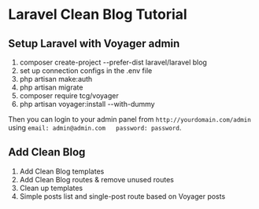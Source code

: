 # Laravel Clean Blog Tutorial
## Setup Laravel with Voyager admin
1. composer create-project --prefer-dist laravel/laravel blog
2. set up connection configs in the .env file
3. php artisan make:auth
4. php artisan migrate
5. composer require tcg/voyager
6. php artisan voyager:install --with-dummy

Then you can login to your admin panel from `http://yourdomain.com/admin` using `email: admin@admin.com   password: password`.

## Add Clean Blog
1. Add Clean Blog templates
2. Add Clean Blog routes & remove unused routes
3. Clean up templates
4. Simple posts list and single-post route based on Voyager posts